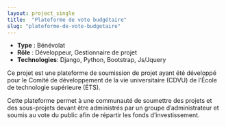 ```yaml
---
layout: project_single
title:  "Plateforme de vote budgétaire"
slug: "plateforme-de-vote-budgetaire"
---
```


* **Type** : Bénévolat
* **Rôle** : Développeur, Gestionnaire de projet
* **Technologies**: Django, Python, Bootstrap, Js/Jquery

Ce projet est une plateforme de soumission de projet ayant été 
développé pour le Comité de développement de la vie universitaire 
(CDVU) de l’École de technologie supérieure (ÉTS).

Cette plateforme permet à une communauté de soumettre des projets et 
des sous-projets devant être administrés par un groupe 
d’administrateur et soumis au vote du public afin de répartir les 
fonds d’investissement.